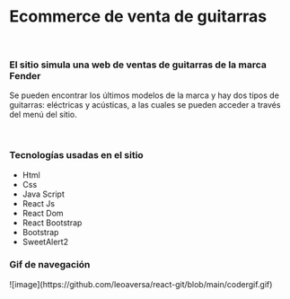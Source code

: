 <h1>Ecommerce de venta de guitarras</h1>
<br>
<h3>El sitio simula una web de ventas de guitarras de la marca Fender</h3>
<p>Se pueden encontrar los últimos modelos de la marca y hay dos tipos de guitarras: eléctricas y acústicas, a las cuales se pueden acceder a través del menú del sitio.</p>
<br>
<H3>Tecnologías usadas en el sitio</h3>
<ul>
<li>Html</li>
<li>Css</li>
<li>Java Script</li>
<li>React Js</li>
<li>React Dom</li>
<li>React Bootstrap</li>
<li>Bootstrap</li>
<li>SweetAlert2</li>

</ul>

<H3>Gif de navegación</h3>
![image](https://github.com/leoaversa/react-git/blob/main/codergif.gif)
